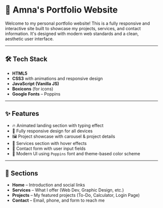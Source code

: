 # 💼 Amna's Portfolio Website

Welcome to my personal portfolio website! This is a fully responsive and interactive site built to showcase my projects, services, and contact information. It's designed with modern web standards and a clean, aesthetic user interface.

---

## 🛠️ Tech Stack

- **HTML5**
- **CSS3** with animations and responsive design
- **JavaScript (Vanilla JS)**
- **Boxicons** (for icons)
- **Google Fonts** – Poppins

---

## ✨ Features

- 🔥 Animated landing section with typing effect
- 📱 Fully responsive design for all devices
- 🖼️ Project showcase with carousel & project details
- 🧠 Services section with hover effects
- 📇 Contact form with user input fields
- 🎨 Modern UI using `Poppins` font and theme-based color scheme

---

## 🧩 Sections

- **Home** – Introduction and social links
- **Services** – What I offer (Web Dev, Graphic Design, etc.)
- **Projects** – My featured projects (To-Do, Calculator, Login Page)
- **Contact** – Email, phone, and form to reach me

